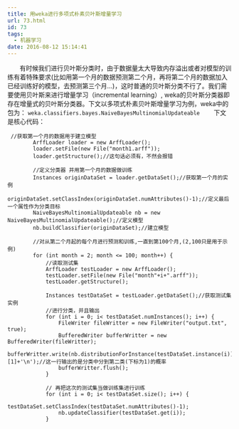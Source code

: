 ```yaml
---
title: 用weka进行多项式朴素贝叶斯增量学习
url: 73.html
id: 73
tags:
  - 机器学习
date: 2016-08-12 15:14:41
---
```


&#160; &#160; &#160; &#160;有时候我们进行贝叶斯分类时，由于数据量太大导致内存溢出或者对模型的训练有着特殊要求(比如用第一个月的数据预测第二个月，再将第二个月的数据加入已经训练好的模型，去预测第三个月...)，这时普通的贝叶斯分类不行了。我们需要使用贝叶斯来进行增量学习（incremental learning）, weka的贝叶斯分类器即存在增量式的贝叶斯分类器。下文以多项式朴素贝叶斯增量学习为例，weka中的包为：
`weka.classifiers.bayes.NaiveBayesMultinomialUpdateable` 
&#160; &#160; &#160; &#160;下文是核心代码：
```
 //获取第一个月的数据用于建立模型
        ArffLoader loader = new ArffLoader();
        loader.setFile(new File("month1.arff"));
        loader.getStructure();//这句话必须有，不然会报错

        //定义分类器 并用第一个月的数据做训练
        Instances originDataSet = loader.getDataSet();//获取第一个月的实例
        originDataSet.setClassIndex(originDataSet.numAttributes()-1);//定义最后一个属性作为分类目标
        NaiveBayesMultinomialUpdateable nb = new NaiveBayesMultinomialUpdateable();//定义模型
        nb.buildClassifier(originDataSet);//建立模型

        //对从第二个月起的每个月进行预测和训练,一直到第100个月,(2,100只是用于示例)
        for (int month = 2; month <= 100; month++) {
            //读取测试集
            ArffLoader testLoader = new ArffLoader();
            testLoader.setFile(new File("month"+i+".arff"));
            testLoader.getStructure();

            Instances testDataSet = testLoader.getDataSet();//获取测试集实例
            //进行分类，并且输出
            for (int i = 0; i< testDataSet.numInstances(); i++) {
                FileWriter fileWritter = new FileWriter("output.txt", true);
                BufferedWriter bufferWritter = new BufferedWriter(fileWritter);
                bufferWritter.write(nb.distributionForInstance(testDataSet.instance(i))[1]+'\n');//这一行输出的是分类中分到第二类(下标为1)的概率
                bufferWritter.flush();
            }

            // 再把这次的测试集当做训练集进行训练
            for (int i = 0; i< testDataSet.size(); i++) {
                testDataSet.setClassIndex(testDataSet.numAttributes()-1);
                nb.updateClassifier(testDataSet.get(i));
            }
```